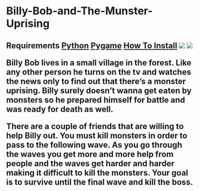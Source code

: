 # Billy-Bob-and-The-Munster-Uprising

<h2>Requirements<h/2>
<a href="https://www.python.org/downloads/">Python</a>
<a href="https://www.lfd.uci.edu/~gohlke/pythonlibs/#pygame">Pygame</a>
<a href="https://www.youtube.com/watch?v=_GikMdhAhv0&t=53s">How To Install</a>

<img src="https://github.com/Oosker/BillyBobAndTheMunsterUprising/blob/master/Title.png">
<img src="https://github.com/Oosker/BillyBobAndTheMunsterUprising/blob/master/Game.png">
<p>
	Billy Bob lives in a small village in the forest. Like any other person he turns on the tv and watches the news only to find out that there’s a monster uprising. Billy surely doesn’t wanna get eaten by monsters so he prepared himself for battle and was ready for death as well. 
</p>
<p>
	There are a couple of friends that are willing to help Billy out. You must kill monsters in order to pass to the following wave. As you go through the waves you get more and more help from people and the waves get harder and harder making it difficult to kill the monsters. Your goal is to survive until the final wave and kill the boss.
</p>
